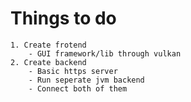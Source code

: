 # Things to do
    1. Create frotend
        - GUI framework/lib through vulkan
    2. Create backend
        - Basic https server
        - Run seperate jvm backend
        - Connect both of them
